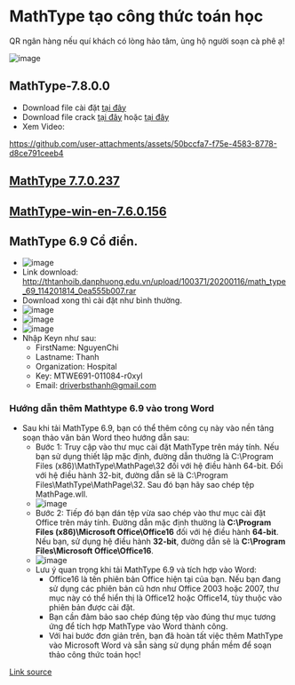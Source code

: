# MathType tạo công thức toán học

QR ngân hàng nếu quí khách có lòng hảo tâm, ủng hộ người soạn cà phê ạ!

![image](https://github.com/user-attachments/assets/b9a751b6-0832-4876-a972-aeaec635d792)

## MathType-7.8.0.0

- Download file cài đặt [tại đây](https://3w7ng6-my.sharepoint.com/:u:/g/personal/driver_3w7ng6_onmicrosoft_com/EWsASutb89pNvx4Ei_fvMW8BZa-S7efk8xSuix4RgUgQpA?e=diLBTY)
- Download file crack [tại đây](https://3w7ng6-my.sharepoint.com/:u:/g/personal/driver_3w7ng6_onmicrosoft_com/EbwgjKVAqo5PmTX6dIwqfcMBzpZ_GK51kG3PhfZUDmRw5g?e=iJPB39) hoặc [tại đây](https://raw.githubusercontent.com/bschithanh/nguon/refs/heads/main/File%20Kich%20Hoat%20MathType-7.8.0.0.rar)
- Xem Video:

https://github.com/user-attachments/assets/50bccfa7-f75e-4583-8778-d8ce791ceeb4

## [MathType 7.7.0.237](https://3w7ng6-my.sharepoint.com/:u:/g/personal/driver_3w7ng6_onmicrosoft_com/Efq6TVP_P-RDsLEIN1BoLBIBCvv6lPJt1xeyY5nU0l7XYw?e=tHJEHx)
## [MathType-win-en-7.6.0.156](https://3w7ng6-my.sharepoint.com/:u:/g/personal/driver_3w7ng6_onmicrosoft_com/EXwn6oeklMFKukyRW6uPDVkBaoQtWi1pBRQdrNEgwzeM-A?e=lqp4mJ)

## MathType 6.9 Cổ điển.
- ![image](https://github.com/user-attachments/assets/c45c469f-5ad2-472e-94ff-a6c2c4721056)
- Link download: http://thtanhoib.danphuong.edu.vn/upload/100371/20200116/math_type_69_114201814_0ea555b007.rar
- Download xong thì cài đặt như bình thường.
- ![image](https://github.com/user-attachments/assets/57bffaf3-024b-417b-be36-d35e510e7636)
- ![image](https://github.com/user-attachments/assets/9c7a1d25-d5fa-4811-a6a2-4f5806ba18fd)
- ![image](https://github.com/user-attachments/assets/a40dcac0-d221-46d9-b413-41de415c1a56)
- Nhập Keyn như sau:
  - FirstName: NguyenChi
  - Lastname: Thanh
  - Organization: Hospital
  - Key: MTWE691-011084-r0xyl
  - Email: driverbsthanh@gmail.com

### Hướng dẫn thêm Mathtype 6.9 vào trong Word
- Sau khi tải MathType 6.9, bạn có thể thêm công cụ này vào nền tảng soạn thảo văn bản Word theo hướng dẫn sau: 
  - Bước 1: Truy cập vào thư mục cài đặt MathType trên máy tính. Nếu bạn sử dụng thiết lập mặc định, đường dẫn thường là C:\Program Files (x86)\MathType\MathPage\32 đối với hệ điều hành 64-bit. Đối với hệ điều hành 32-bit, đường dẫn sẽ là C:\Program Files\MathType\MathPage\32. Sau đó bạn hãy sao chép tệp MathPage.wll.
  - ![image](https://github.com/user-attachments/assets/316be75b-0e0f-445b-ba2c-b16f900449a0)
  - Bước 2: Tiếp đó bạn dán tệp vừa sao chép vào thư mục cài đặt Office trên máy tính. Đường dẫn mặc định thường là **C:\Program Files (x86)\Microsoft Office\Office16** đối với hệ điều hành **64-bit**. Nếu bạn, sử dụng hệ điều hành **32-bit**, đường dẫn sẽ là **C:\Program Files\Microsoft Office\Office16**.
  - ![image](https://github.com/user-attachments/assets/54ce0563-7ac5-46ee-b961-8f07be2f0289)
  - Lưu ý quan trọng khi tải MathType 6.9 và tích hợp vào Word: 
    - Office16 là tên phiên bản Office hiện tại của bạn. Nếu bạn đang sử dụng các phiên bản cũ hơn như Office 2003 hoặc 2007, thư mục này có thể hiển thị là Office12 hoặc Office14, tùy thuộc vào phiên bản được cài đặt.
    - Bạn cần đảm bảo sao chép đúng tệp vào đúng thư mục tương ứng để tích hợp MathType vào Word thành công.
    - Với hai bước đơn giản trên, bạn đã hoàn tất việc thêm MathType vào Microsoft Word và sẵn sàng sử dụng phần mềm để soạn thảo công thức toán học!

[Link source](https://docs.google.com/spreadsheets/d/e/2PACX-1vTId_2VGY1MeQdeH6OU6Oja27zMe91mHmYUl6aVWsyKlcFBuLwvr2M-9uaBRWDUqxPAi5xE-pqief4d/pubhtml#)
